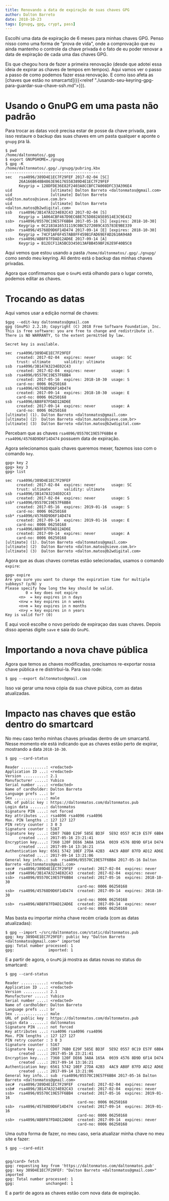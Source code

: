 ```yaml
---
title: Renovando a data de expiração de suas chaves GPG
author: Dalton Barreto
date: 2018-10-23
tags: [gnupg, gpg, crypt, pass]
---
```


Escolhi uma data de expiração de 6 meses para minhas chaves GPG. Penso nisso como uma forma de "prova de vida", onde a comprovação que eu ainda
mantenho o controle da chave privada é o fato de eu poder renovar a data de expiração de cada uma das chaves GPG.

Eis que chegou hora de fazer a primeira renovação (desde que adotei essa ideia de expirar as chaves de tempos em tempos). Aqui vamos ver o passo a passo de como podemos fazer essa renovação. E como isso afeta as [chaves que estão no smarcartd]({{<relref "./usando-seu-keyring-gpg-para-guardar-sua-chave-ssh.md">}}).



# Usando o GnuPG em uma pasta não padrão

Para trocar as datas você precisa estar de posse da chave privada, para isso restaure o backup das suas chaves em um pasta qualquer e aponte o `gnupg` pra lá.

```
$ pwd                                            
/home/daltonmatos/.gpg
$ export GNUPGHOME=./gnupg
$ gpg -K           
/home/daltonmatos/.gpg/./gnupg/pubring.kbx
------------------------------------------
sec   rsa4096/389D4E1EC7F29FEF 2017-02-04 [SC]
      26A166B648B4863E96176558389D4E1EC7F29FEF
      Keygrip = 128DFDE36E82F2403A8CCBFC7A008DFC33A396E4
uid                 [ultimate] Dalton Barreto <daltonmatos@gmail.com>
uid                 [ultimate] Dalton Barreto <dalton.matos@sieve.com.br>
uid                 [ultimate] Dalton Barreto <dalton.matos@b2wdigital.com>
ssb   rsa4096/3B147A3234E02C43 2017-02-04 [S]
      Keygrip = 1A064CBF467D9EC6BE7C5D082A5E0514E3C9E432
ssb>  rsa4096/05570C19E57F6BB4 2017-05-16 [S] [expires: 2018-10-30]
      Keygrip = 0C2183A16531119C0BC5272089C435783E9BE339
ssb>  rsa4096/45768D9D6F14D474 2017-09-14 [E] [expires: 2018-10-30]
      Keygrip = 74CF1AF6F457AB8FF459B1FAD69EFAD2610A94A0
ssb>  rsa4096/AB8F87FDAD12AD6E 2017-09-14 [A]
      Keygrip = B12ECF12A5BCD345013AFBB459BF262E9F40B5C8
```

Aqui vemos que estou usando a pasta `/home/daltonmatos/.gpg/./gnupg/` como sendo meu keyring. Ali dentro está o backup das minhas chaves privadas.

Agora que confirmamos que o `GnuPG` está olhando para o lugar correto, podemos editar as chaves.

# Trocando as datas

Aqui vamos usar a edição normal de chaves:

```
$gpg --edit-key daltonmatos@gmail.com
gpg (GnuPG) 2.2.10; Copyright (C) 2018 Free Software Foundation, Inc.
This is free software: you are free to change and redistribute it.
There is NO WARRANTY, to the extent permitted by law.

Secret key is available.

sec  rsa4096/389D4E1EC7F29FEF
     created: 2017-02-04  expires: never       usage: SC  
     trust: ultimate      validity: ultimate
ssb  rsa4096/3B147A3234E02C43
     created: 2017-02-04  expires: never       usage: S   
ssb  rsa4096/05570C19E57F6BB4
     created: 2017-05-16  expires: 2018-10-30  usage: S   
     card-no: 0006 06250168
ssb  rsa4096/45768D9D6F14D474
     created: 2017-09-14  expires: 2018-10-30  usage: E   
     card-no: 0006 06250168
ssb  rsa4096/AB8F87FDAD12AD6E
     created: 2017-09-14  expires: never       usage: A   
     card-no: 0006 06250168
[ultimate] (1). Dalton Barreto <daltonmatos@gmail.com>
[ultimate] (2)  Dalton Barreto <dalton.matos@sieve.com.br>
[ultimate] (3)  Dalton Barreto <dalton.matos@b2wdigital.com>
```

Percebam que as chaves `rsa4096/05570C19E57F6BB4` e `rsa4096/45768D9D6F14D474` possuem data de expiração.

Agora selecionamos quais chaves queremos mexer, fazemos isso com o comando `key`.

```
gpg> key 2
gpg> key 3
gpg> list

sec  rsa4096/389D4E1EC7F29FEF
     created: 2017-02-04  expires: never       usage: SC  
     trust: ultimate      validity: ultimate
ssb  rsa4096/3B147A3234E02C43
     created: 2017-02-04  expires: never       usage: S   
ssb* rsa4096/05570C19E57F6BB4
     created: 2017-05-16  expires: 2019-01-16  usage: S   
     card-no: 0006 06250168
ssb* rsa4096/45768D9D6F14D474
     created: 2017-09-14  expires: 2019-01-16  usage: E   
     card-no: 0006 06250168
ssb  rsa4096/AB8F87FDAD12AD6E
     created: 2017-09-14  expires: never       usage: A   
     card-no: 0006 06250168
[ultimate] (1). Dalton Barreto <daltonmatos@gmail.com>
[ultimate] (2)  Dalton Barreto <dalton.matos@sieve.com.br>
[ultimate] (3)  Dalton Barreto <dalton.matos@b2wdigital.com>
```

Agora que as duas chaves corretas estão selecionadas, usamos o comando `expire`:

```
gpg> expire
Are you sure you want to change the expiration time for multiple subkeys? (y/N) y
Please specify how long the key should be valid.
         0 = key does not expire
      <n>  = key expires in n days
      <n>w = key expires in n weeks
      <n>m = key expires in n months
      <n>y = key expires in n years
Key is valid for? (0) 
```

E aqui você escolhe o novo período de expiraçao das suas chaves. Depois disso apenas digite `save` e saia do `GnuPG`.


# Importando a nova chave pública

Agora que temos as chaves modificadas, precisamos re-exportar nossa chave pública e re distrirbuí-la. Para isso rode:

```
$ gpg --export daltonmatos@gmail.com
```

Isso vai gerar uma nova cópia da sua chave púbica, com as datas atualizadas.


# Impacto nas chaves que estão dentro do smartcard

No meu caso tenho minhas chaves privadas dentro de um smarcartd. Nesse momento ele está indicando que as chaves estão perto de expirar, mostrando a data `2018-10-30`.

```
$ gpg --card-status

Reader ...........: <redacted>
Application ID ...: <redacted>
Version ..........: 2.1
Manufacturer .....: Yubico
Serial number ....: <redacted>
Name of cardholder: Dalton Barreto
Language prefs ...: br
Sex ..............: male
URL of public key : https://daltonmatos.com/daltonmatos.pub
Login data .......: daltonmatos
Signature PIN ....: not forced
Key attributes ...: rsa4096 rsa4096 rsa4096
Max. PIN lengths .: 127 127 127
PIN retry counter : 3 0 3
Signature counter : 5167
Signature key ....: CD07 76B0 E29F 585E BD3F  5E92 0557 0C19 E57F 6BB4
      created ....: 2017-05-16 23:21:41
Encryption key....: 7360 120F DE66 3A8A 165A  0039 4576 8D9D 6F14 D474
      created ....: 2017-09-14 13:16:21
Authentication key: 6561 5742 10EF 27DA 42B3  4AC9 AB8F 87FD AD12 AD6E
      created ....: 2017-09-14 13:21:06
General key info..: sub  rsa4096/05570C19E57F6BB4 2017-05-16 Dalton Barreto <daltonmatos@gmail.com>
sec#  rsa4096/389D4E1EC7F29FEF  created: 2017-02-04  expires: never     
ssb#  rsa4096/3B147A3234E02C43  created: 2017-02-04  expires: never     
ssb>  rsa4096/05570C19E57F6BB4  created: 2017-05-16  expires: 2018-10-30
                                card-no: 0006 06250168
ssb>  rsa4096/45768D9D6F14D474  created: 2017-09-14  expires: 2018-10-30
                                card-no: 0006 06250168
ssb>  rsa4096/AB8F87FDAD12AD6E  created: 2017-09-14  expires: never     
                                card-no: 0006 06250168

```

Mas basta eu importar minha chave recém criada (com as datas atualizadas):

```
$ gpg --import ~/src/daltonmatos.com/static/daltonmatos.pub 
gpg: key 389D4E1EC7F29FEF: public key "Dalton Barreto <daltonmatos@gmail.com>" imported
gpg: Total number processed: 1
gpg:               imported: 1
```

E a partir de agora, o `GnuPG` já mostra as datas novas no status do smartcard:

```
$ gpg --card-status                                        

Reader ...........: <redacted>
Application ID ...: <redacted>
Version ..........: 2.1
Manufacturer .....: Yubico
Serial number ....: <redacted>
Name of cardholder: Dalton Barreto
Language prefs ...: br
Sex ..............: male
URL of public key : https://daltonmatos.com/daltonmatos.pub
Login data .......: daltonmatos
Signature PIN ....: not forced
Key attributes ...: rsa4096 rsa4096 rsa4096
Max. PIN lengths .: 127 127 127
PIN retry counter : 3 0 3
Signature counter : 5167
Signature key ....: CD07 76B0 E29F 585E BD3F  5E92 0557 0C19 E57F 6BB4
      created ....: 2017-05-16 23:21:41
Encryption key....: 7360 120F DE66 3A8A 165A  0039 4576 8D9D 6F14 D474
      created ....: 2017-09-14 13:16:21
Authentication key: 6561 5742 10EF 27DA 42B3  4AC9 AB8F 87FD AD12 AD6E
      created ....: 2017-09-14 13:21:06
General key info..: sub  rsa4096/05570C19E57F6BB4 2017-05-16 Dalton Barreto <daltonmatos@gmail.com>
sec#  rsa4096/389D4E1EC7F29FEF  created: 2017-02-04  expires: never     
ssb#  rsa4096/3B147A3234E02C43  created: 2017-02-04  expires: never     
ssb>  rsa4096/05570C19E57F6BB4  created: 2017-05-16  expires: 2019-01-16
                                card-no: 0006 06250168
ssb>  rsa4096/45768D9D6F14D474  created: 2017-09-14  expires: 2019-01-16
                                card-no: 0006 06250168
ssb>  rsa4096/AB8F87FDAD12AD6E  created: 2017-09-14  expires: never     
                                card-no: 0006 06250168
```

Uma outra forma de fazer, no meu caso, seria atualizar minha chave no meu site e fazer:

```
$ gpg --card-edit  


gpg/card> fetch
gpg: requesting key from 'https://daltonmatos.com/daltonmatos.pub'
gpg: key 389D4E1EC7F29FEF: "Dalton Barreto <daltonmatos@gmail.com>" imported
gpg: Total number processed: 1
gpg:              unchanged: 1
```

E a partir de agora as chaves estão com nova data de expiração.
